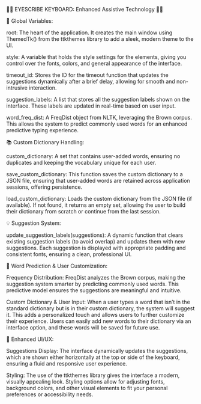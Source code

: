 👨‍💻 EYESCRIBE KEYBOARD: Enhanced Assistive Technology 👨‍💻





🔑 Global Variables:

root: The heart of the application. It creates the main window using ThemedTk() from the ttkthemes library to add a sleek, modern theme to the UI.

style: A variable that holds the style settings for the elements, giving you control over the fonts, colors, and general appearance of the interface.

timeout_id: Stores the ID for the timeout function that updates the suggestions dynamically after a brief delay, allowing for smooth and non-intrusive interaction.

suggestion_labels: A list that stores all the suggestion labels shown on the interface. These labels are updated in real-time based on user input.

word_freq_dist: A FreqDist object from NLTK, leveraging the Brown corpus. This allows the system to predict commonly used words for an enhanced predictive typing experience.






📚 Custom Dictionary Handling:

custom_dictionary: A set that contains user-added words, ensuring no duplicates and keeping the vocabulary unique for each user.

save_custom_dictionary: This function saves the custom dictionary to a JSON file, ensuring that user-added words are retained across application sessions, offering persistence.

load_custom_dictionary: Loads the custom dictionary from the JSON file (if available). If not found, it returns an empty set, allowing the user to build their dictionary from scratch or continue from the last session.





💡 Suggestion System:

update_suggestion_labels(suggestions): A dynamic function that clears existing suggestion labels (to avoid overlap) and updates them with new suggestions. Each suggestion is displayed with appropriate padding and consistent fonts, ensuring a clean, professional UI.





🔮 Word Prediction & User Customization:

Frequency Distribution: FreqDist analyzes the Brown corpus, making the suggestion system smarter by predicting commonly used words. This predictive model ensures the suggestions are meaningful and intuitive.

Custom Dictionary & User Input: When a user types a word that isn’t in the standard dictionary but is in their custom dictionary, the system will suggest it. This adds a personalized touch and allows users to further customize their experience. Users can easily add new words to their dictionary via an interface option, and these words will be saved for future use.





🎨 Enhanced UI/UX:

Suggestions Display: The interface dynamically updates the suggestions, which are shown either horizontally at the top or side of the keyboard, ensuring a fluid and responsive user experience.

Styling: The use of the ttkthemes library gives the interface a modern, visually appealing look. Styling options allow for adjusting fonts, background colors, and other visual elements to fit your personal preferences or accessibility needs.


